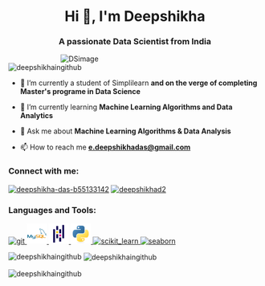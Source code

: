 <h1 align="center">Hi 👋, I'm Deepshikha</h1>
<h3 align="center">A passionate Data Scientist from India</h3>

<img align="right" alt="DSimage" width="400" src="https://digitalcreativemind.com/wp-content/uploads/2021/06/Analytics_amp_Data_Science.gif">


<p align="left"> <img src="https://komarev.com/ghpvc/?username=deepshikhaingithub&label=Profile%20views&color=0e75b6&style=flat" alt="deepshikhaingithub" /> </p>

- 🔭 I’m currently a student of Simplilearn **and on the verge of completing Master's programe in Data Science**

- 🌱 I’m currently learning **Machine Learning Algorithms and Data Analytics**

- 💬 Ask me about **Machine Learning Algorithms & Data Analysis**

- 📫 How to reach me **e.deepshikhadas@gmail.com**

<h3 align="left">Connect with me:</h3>
<p align="left">
<a href="https://linkedin.com/in/deepshikha-das-b55133142" target="blank"><img align="center" src="https://raw.githubusercontent.com/rahuldkjain/github-profile-readme-generator/master/src/images/icons/Social/linked-in-alt.svg" alt="deepshikha-das-b55133142" height="30" width="40" /></a>
<a href="https://kaggle.com/deepshikhad2" target="blank"><img align="center" src="https://raw.githubusercontent.com/rahuldkjain/github-profile-readme-generator/master/src/images/icons/Social/kaggle.svg" alt="deepshikhad2" height="30" width="40" /></a>
</p>

<h3 align="left">Languages and Tools:</h3>
<p align="left"> <a href="https://git-scm.com/" target="_blank" rel="noreferrer"> <img src="https://www.vectorlogo.zone/logos/git-scm/git-scm-icon.svg" alt="git" width="40" height="40"/> </a> <a href="https://www.mysql.com/" target="_blank" rel="noreferrer"> <img src="https://raw.githubusercontent.com/devicons/devicon/master/icons/mysql/mysql-original-wordmark.svg" alt="mysql" width="40" height="40"/> </a> <a href="https://pandas.pydata.org/" target="_blank" rel="noreferrer"> <img src="https://raw.githubusercontent.com/devicons/devicon/2ae2a900d2f041da66e950e4d48052658d850630/icons/pandas/pandas-original.svg" alt="pandas" width="40" height="40"/> </a> <a href="https://www.python.org" target="_blank" rel="noreferrer"> <img src="https://raw.githubusercontent.com/devicons/devicon/master/icons/python/python-original.svg" alt="python" width="40" height="40"/> </a> <a href="https://scikit-learn.org/" target="_blank" rel="noreferrer"> <img src="https://upload.wikimedia.org/wikipedia/commons/0/05/Scikit_learn_logo_small.svg" alt="scikit_learn" width="40" height="40"/> </a> <a href="https://seaborn.pydata.org/" target="_blank" rel="noreferrer"> <img src="https://seaborn.pydata.org/_images/logo-mark-lightbg.svg" alt="seaborn" width="40" height="40"/> </a> </p>

<p><img align="left" src="https://github-readme-stats.vercel.app/api/top-langs?username=deepshikhaingithub&show_icons=true&locale=en&layout=compact" alt="deepshikhaingithub" /></p>

<p>&nbsp;<img align="center" src="https://github-readme-stats.vercel.app/api?username=deepshikhaingithub&show_icons=true&locale=en" alt="deepshikhaingithub" /></p>

<p><img align="center" src="https://github-readme-streak-stats.herokuapp.com/?user=deepshikhaingithub&" alt="deepshikhaingithub" /></p>



